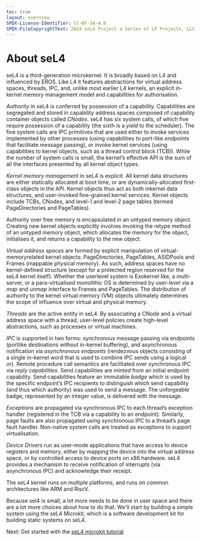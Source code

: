 ```yaml
---
toc: true
layout: overview
SPDX-License-Identifier: CC-BY-SA-4.0
SPDX-FileCopyrightText: 2024 seL4 Project a Series of LF Projects, LLC.
---
```

<h1>About seL4</h1>

<p>
    seL4 is a third-generation microkernel. It is broadly based on L4 and influenced by EROS. Like L4 it features abstractions for virtual address spaces, threads, IPC, and, unlike most earlier L4 kernels, an explicit in-kernel memory management model and capabilities for authorisation.
</p>
<p>
    <em>Authority</em> in seL4 is conferred by possession of a capability. Capabilities are segregated and stored in capability address spaces composed of capability container objects called <em>CNodes</em>. seL4 has six system calls, of which five require possession of a capability (the sixth is a <em>yield</em> to the scheduler). The five system calls are IPC primitives that are used either to invoke services implemented by other processes (using capabilities to port-like <em>endpoints</em> that facilitate message passing), or invoke kernel services (using capabilities to kernel objects, such as a thread control block (TCB)). While the number of system calls is small, the kernel’s effective API is the sum of all the interfaces presented by all kernel object types.
</p>
<p>
    <em>Kernel memory management</em> in seL4 is explicit. All kernel data structures are either statically allocated at boot time, or are dynamically-allocated first-class objects in the API. Kernel objects thus act as both inkernel data structures, and user-invoked fine-grained kernel services. Kernel objects include TCBs, CNodes, and level-1 and level-2 page tables (termed PageDirectories and PageTables).
</p>
<p>
    Authority over free memory is encapsulated in an untyped memory object. Creating new kernel objects explicitly involves invoking the retype method of an untyped
memory object, which allocates the memory for the object, initialises it, and returns a capability to the new object.
</p>
<p>
    <em>Virtual address spaces</em> are formed by explicit manipulation of virtual-memoryrelated kernel objects: PageDirectories, PageTables, ASIDPools and Frames (mappable physical memory). As such, address spaces have no kernel-defined structure (except for a protected region reserved for the seL4 kernel itself). Whether the userlevel system is Exokernel like, a multi-server, or a para-virtualised monolithic OS is determined by user-level via a <em>map</em> and <em>unmap</em> interface to Frames and PageTables. The distribution of authority to the kernel virtual memory (VM) objects ultimately determines the scope of influence over virtual and physical memory.
</p>
<p>
    <em>Threads</em> are the active entity in seL4. By associating a CNode and a virtual address space with a thread, user-level policies create high-level abstractions, such as processes or virtual machines.
</p>
<p>
    <em>IPC</em> is supported in two forms: synchronous message passing via endpoints (portlike destinations without in-kernel buffering), and asynchronous notification via <em>asynchronous endpoints</em> (rendezvous objects consisting of a single in-kernel word that is used to combine IPC sends using a logical <em>or</em>). Remote procedure call semantics are facilitated over synchronous IPC via <em>reply capabilities</em>. Send capabilities are <em>minted</em> from an initial endpoint capability. Send capabilities feature an immutable <em>badge</em> which is used by the specific endpoint’s IPC recipients to distinguish which send capability (and thus which authority) was used to send a message. The unforgeable badge, represented by an integer value, is delivered with the message.
</p>
<p>
    <em>Exceptions</em> are propagated via synchronous IPC to each thread’s exception handler (registered in the TCB via a capability to an endpoint). Similarly, page faults are also propagated using synchronous IPC to a thread’s page fault handler. Non-native system calls are treated as exceptions to support virtualisation.
</p>
<p>
    <em>Device Drivers</em> run as user-mode applications that have access to device registers and memory, either by mapping the device into the virtual address space, or by controlled access to device ports on x86 hardware. seL4 provides a mechanism to receive notification of interrupts (via asynchronous IPC) and acknowledge their receipt.
</p>
<p>
    The seL4 kernel runs on multiple platforms, and runs on common architectures like ARM and RiscV.
</p>
<p>
    Because sel4 is small, a lot more needs to be done in user space and there are a lot more choices about how to do that. We'll start by building a simple system using the seL4 Microkit, which is a software development kit for building static systems on seL4.
</p>
<p>
    Next: Get started with the <a href="microkit">seL4 microkit tutorial</a>
</p>